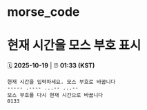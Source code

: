 # morse_code
# 현재 시간을 모스 부호 표시
<!-- MORSE_TIME_START -->
🗓️ **2025-10-19** | ⏰ **01:33 (KST)**

```
현재 시간을 입력하세요. 모스 부호로 바꿉니다
----- .---- ...-- ...--
모스 부호를 다시 현재 시간으로 바꿉니다
0133
```
<!-- MORSE_TIME_END -->
